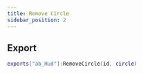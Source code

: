 ```yaml
---
title: Remove Circle
sidebar_position: 2
---
```



## Export

```lua
exports["ab_Hud"]:RemoveCircle(id, circle)
```

